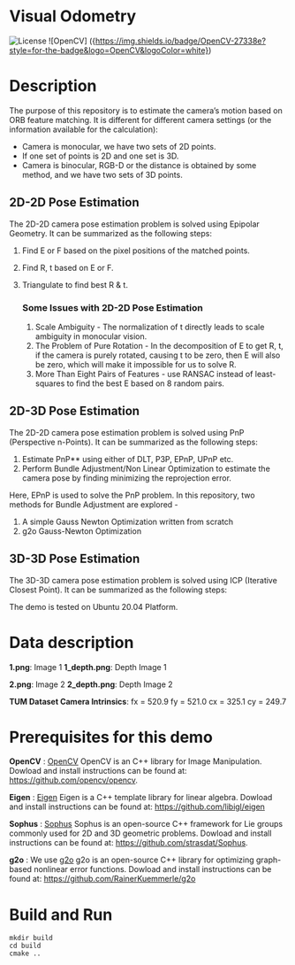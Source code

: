 # Visual Odometry 

![License](https://img.shields.io/github/license/adheeshc/visual-odometry-cpp)
![OpenCV] ({https://img.shields.io/badge/OpenCV-27338e?style=for-the-badge&logo=OpenCV&logoColor=white})
# Description

The purpose of this repository is to estimate the camera’s motion based on ORB feature matching. 
It is different for different camera settings (or the information available for the calculation):

* Camera is monocular, we have two sets of 2D points.
* If one set of points is 2D and one set is 3D.
* Camera is binocular, RGB-D or the distance is obtained by some method, and we have two sets of 3D points.

## 2D-2D Pose Estimation
The 2D-2D camera pose estimation problem is solved using Epipolar Geometry. It can be summarized as the following steps:

1. Find E or F based on the pixel positions of the matched points.
2. Find R, t based on E or F.
3. Triangulate to find best R & t.

    ### Some Issues with 2D-2D Pose Estimation
    1. Scale Ambiguity - The normalization of t directly leads to scale ambiguity in monocular vision.
    2. The Problem of Pure Rotation - In the decomposition of E to get R, t, if the camera is purely rotated, causing t to be zero, then E will also be zero, which will make it impossible for us to solve R.
    3. More Than Eight Pairs of Features - use RANSAC instead of least-squares to find the best E based on 8 random pairs.

## 2D-3D Pose Estimation
The 2D-2D camera pose estimation problem is solved using PnP (Perspective n-Points). It can be summarized as the following steps: 
1. Estimate PnP** using either of DLT, P3P, EPnP, UPnP etc.
2. Perform Bundle Adjustment/Non Linear Optimization to estimate the camera pose by finding minimizing the reprojection error.

Here, EPnP is used to solve the PnP problem.
In this repository, two methods for Bundle Adjustment are explored - 
1. A simple Gauss Newton Optimization written from scratch
2. g2o Gauss-Newton Optimization

## 3D-3D Pose Estimation
The 3D-3D camera pose estimation problem is solved using ICP (Iterative Closest Point). It can be summarized as the following steps: 




The demo is tested on Ubuntu 20.04 Platform.

# Data description
**1.png**: Image 1 
**1_depth.png**: Depth Image 1

**2.png**: Image 2 
**2_depth.png**: Depth Image 2

**TUM Dataset Camera Intrinsics**:
fx = 520.9 fy = 521.0 cx = 325.1 cy = 249.7

# Prerequisites for this demo
**OpenCV** : [OpenCV](https://github.com/opencv/opencv) OpenCV is an C++ library for Image Manipulation.
Dowload and install instructions can be found at: https://github.com/opencv/opencv.

**Eigen** : [Eigen](https://github.com/libigl/eigen) Eigen is a C++ template library for linear algebra.
Dowload and install instructions can be found at: https://github.com/libigl/eigen

**Sophus** : [Sophus](https://github.com/strasdat/Sophus) Sophus is an open-source C++ framework for Lie groups commonly used for 2D and 3D geometric problems. 
Dowload and install instructions can be found at: https://github.com/strasdat/Sophus.

**g2o** : We use [g2o](https://github.com/RainerKuemmerle/g2o) g2o is an open-source C++ library for optimizing graph-based nonlinear error functions.
Dowload and install instructions can be found at: https://github.com/RainerKuemmerle/g2o


# Build and Run

```
mkdir build  
cd build  
cmake ..

```